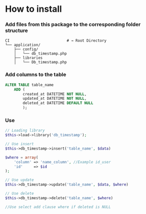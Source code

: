 # How to install

### Add files from this package to the corresponding folder structure

```shell
CI                          # → Root Directory
└── application/
    ├── config/
    │   └── db_timestamp.php
    ├── libraries
    │   └── Db_timestamp.php
```


### Add columns to the table

```sql
ALTER TABLE table_name
    ADD (
        created_at DATETIME NOT NULL,
        updated_at DATETIME NOT NULL,
        deleted_at DATETIME DEFAULT NULL 
        );
```

### Use

```php 
// Loading library
$this->load->library('db_timestamp');

// Use insert
$this->db_timestamp->insert('table_name', $data)

$where = array(
    'column' => 'name_column', //Example id_user
    'id'     => $id
);

// Use update
$this->db_timestamp->update('table_name', $data, $where)

// Use delete
$this->db_timestamp->delete('table_name', $where)

//Use select add clause where if deleted is NULL
```
